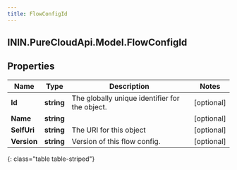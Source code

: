 ```yaml
---
title: FlowConfigId
---
```

## ININ.PureCloudApi.Model.FlowConfigId

## Properties

|Name | Type | Description | Notes|
|------------ | ------------- | ------------- | -------------|
| **Id** | **string** | The globally unique identifier for the object. | [optional] |
| **Name** | **string** |  | [optional] |
| **SelfUri** | **string** | The URI for this object | [optional] |
| **Version** | **string** | Version of this flow config. | [optional] |
{: class="table table-striped"}



